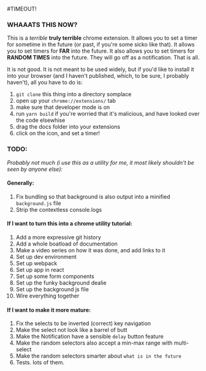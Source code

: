 #TIMEOUT!

### WHAAATS THIS NOW?
This is a _terrible_ **truly terrible** chrome extension. It allows you to set a timer for sometime in the future (or past, if you're some sicko like that). It allows you to set timers for **FAR** into the future. It also allows you to set timers for **RANDOM TIMES** into the future. They will go off as a notification. That is all.

It is not good. It is not meant to be used widely, but if you'd like to install it into your browser (and I haven't published, which, to be sure, I probably haven't), all you have to do is:
1. `git clone` this thing into a directory somplace
2. open up your `chrome://extensions/` tab
3. make sure that developer mode is on
4. run `yarn build` if you're worried that it's malicious, and have looked over the code elsewhise
5. drag the docs folder into your extensions
6. click on the icon, and set a timer!

### TODO:
*Probably not much (i use this as a utility for me, it most likely shouldn't be seen by anyone else):*

#### Generally:
1. Fix bundling so that background is also output into a minified `background.js` file
2. Strip the contextless console.logs

#### If I want to turn this into a chrome utility tutorial:
1. Add a more expressive git history
2. Add a whole boatload of documentation
3. Make a video series on how it was done, and add links to it
  1. Set up dev environment
  2. Set up webpack
  3. Set up app in react
  4. Set up some form components
  5. Set up the funky background dealie
  6. Set up the background js file
  7. Wire everything together

#### If I want to make it more mature:
1. Fix the selects to be inverted (correct) key navigation
2. Make the select not look like a barrel of butt
3. Make the Notification have a sensible `delay` button feature
4. Make the random selectors also accept a min-max range with multi-select
5. Make the random selectors smarter about `what is in the future`
6. Tests. lots of them.
